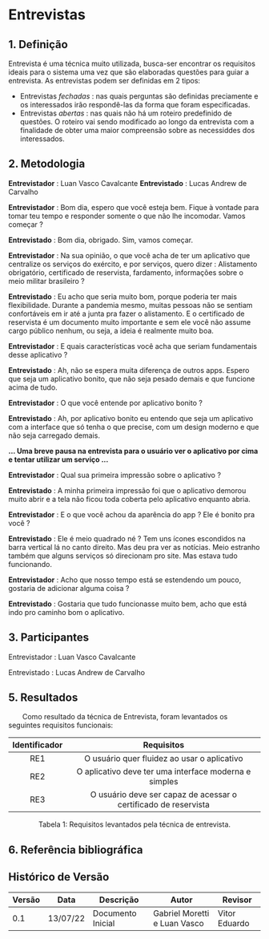 # Entrevistas

## 1. Definição
Entrevista é uma técnica muito utilizada, busca-ser encontrar os requisitos ideais para o sistema uma vez que são elaboradas questões para guiar a entrevista.
As entrevistas podem ser definidas em 2 tipos:
- Entrevistas *fechadas* : nas quais perguntas são definidas preciamente e os interessados irão respondê-las da forma que foram especificadas.
- Entrevistas *abertas* : nas quais não há um roteiro predefinido de questões. O roteiro vai sendo modificado ao longo da entrevista com a finalidade de obter uma maior compreensão sobre as necessiddes dos interessados.

## 2. Metodologia

**Entrevistador** : Luan Vasco Cavalcante
**Entrevistado** : Lucas Andrew de Carvalho

**Entrevistador** : Bom dia, espero que você esteja bem. Fique à vontade para tomar teu tempo e responder somente o que não lhe incomodar. Vamos começar ?

**Entrevistado** : Bom dia, obrigado. Sim, vamos começar.

**Entrevistador** : Na sua opinião, o que você acha de ter um aplicativo que centralize os serviços do exército, e por serviços, quero dizer : Alistamento obrigatório, certificado de reservista, fardamento, informações sobre o meio militar brasileiro ? 

**Entrevistado** : Eu acho que seria muito bom, porque poderia ter mais flexibilidade. Durante a pandemia mesmo, muitas pessoas não se sentiam confortáveis em ir até a junta pra fazer o alistamento. E o certificado de reservista é um documento muito importante e sem ele você não assume cargo público nenhum, ou seja, a ideia é realmente muito boa.

**Entrevistador** : E quais características você acha que seriam fundamentais desse aplicativo ? 

**Entrevistado** : Ah, não se espera muita diferença de outros apps. Espero que seja um aplicativo bonito, que não seja pesado demais e que funcione acima de tudo.

**Entrevistador** : O que você entende por aplicativo bonito ? 

**Entrevistado** : Ah, por aplicativo bonito eu entendo que seja um aplicativo com a interface que só tenha o que precise, com um design moderno e que não seja carregado demais.

**... Uma breve pausa na entrevista para o usuário ver o aplicativo por cima e tentar utilizar um serviço ...**

**Entrevistador** : Qual sua primeira impressão sobre o aplicativo ? 

**Entrevistado** : A minha primeira impressão foi que o aplicativo demorou muito abrir e a tela não ficou toda coberta pelo aplicativo enquanto abria.

**Entrevistador** : E o que você achou da aparência do app ? Ele é bonito pra você ? 

**Entrevistado** : Ele é meio quadrado né ? Tem uns ícones escondidos na barra vertical lá no canto direito. Mas deu pra ver as notícias. Meio estranho também que alguns serviços só direcionam pro site. Mas estava tudo funcionando.

**Entrevistador** : Acho que nosso tempo está se estendendo um pouco, gostaria de adicionar alguma coisa ? 

**Entrevistado** : Gostaria que tudo funcionasse muito bem, acho que está indo pro caminho bom o aplicativo.

## 3. Participantes
Entrevistador : Luan Vasco Cavalcante

Entrevistado : Lucas Andrew de Carvalho

## 5. Resultados

&emsp;&emsp;Como resultado da técnica de Entrevista, foram levantados os seguintes requisitos funcionais:

<center>

| Identificador | Requisitos                                       |
| :------: | :--------------------------------------------------: |
| RE1    |  O usuário quer fluidez ao usar o aplicativo  |
| RE2    |  O aplicativo deve ter uma interface moderna e simples  |
| RE3    |  O usuário deve ser capaz de acessar o certificado de reservista  |


<figcaption>Tabela 1: Requisitos levantados pela técnica de entrevista.</figcaption>

</center>

## 6. Referência bibliográfica

## Histórico de Versão

| Versão | Data | Descrição | Autor | Revisor |
|--------|------|-------|-----------| ------- |
| 0.1 | 13/07/22 | Documento Inicial | Gabriel Moretti e Luan Vasco| Vitor Eduardo |
